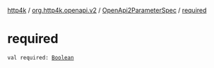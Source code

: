 [http4k](../../index.md) / [org.http4k.openapi.v2](../index.md) / [OpenApi2ParameterSpec](index.md) / [required](./required.md)

# required

`val required: `[`Boolean`](https://kotlinlang.org/api/latest/jvm/stdlib/kotlin/-boolean/index.html)